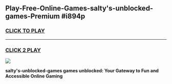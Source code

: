
## Play-Free-Online-Games-salty's-unblocked-games-Premium #i894p
<h3>
<a href="https://premium.freeplayer.one?title=salty's-unblocked-games&ref=8M">CLICK TO PLAY</a></h3>
<hr>

<h3>
<a href="https://premium.freeplayer.one?title=salty's-unblocked-games&ref=8M">CLICK 2 PLAY</a>
  
</h3>

<a href="https://premium.freeplayer.one?title=salty's-unblocked-games&ref=8M"><img src="https://clearcache.store/games.png"></a>


**salty's-unblocked-games games unblocked: Your Gateway to Fun and Accessible Online Gaming**
